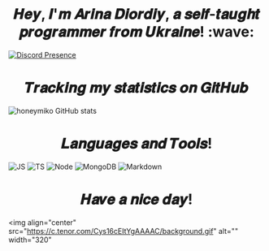 <h1 align="center">𝑯𝒆𝒚, 𝑰'𝒎 𝑨𝒓𝒊𝒏𝒂 𝑫𝒊𝒐𝒓𝒅𝒊𝒚, 𝒂 𝒔𝒆𝒍𝒇-𝒕𝒂𝒖𝒈𝒉𝒕 𝒑𝒓𝒐𝒈𝒓𝒂𝒎𝒎𝒆𝒓 𝒇𝒓𝒐𝒎 𝑼𝒌𝒓𝒂𝒊𝒏𝒆! :wave:</h1>

[![Discord Presence](https://lanyard.cnrad.dev/api/559442898878201866)](https://discord.com/users/559442898878201866)

<h1 align="center">𝑻𝒓𝒂𝒄𝒌𝒊𝒏𝒈 𝒎𝒚 𝒔𝒕𝒂𝒕𝒊𝒔𝒕𝒊𝒄𝒔 𝒐𝒏 𝑮𝒊𝒕𝑯𝒖𝒃</h1>

![honeymiko GitHub stats](https://github-readme-stats.vercel.app/api?username=honeymiko&count_private=true&show_icons=true&theme=synthwave&hide=contribs)

<h1 align="center">𝑳𝒂𝒏𝒈𝒖𝒂𝒈𝒆𝒔 𝒂𝒏𝒅 𝑻𝒐𝒐𝒍𝒔!</h1>

![JS](https://img.shields.io/badge/JavaScript-323330?style=for-the-badge&logo=javascript&logoColor=F7DF1E) ![TS](https://img.shields.io/badge/TypeScript-007ACC?style=for-the-badge&logo=typescript&logoColor=white) ![Node](https://img.shields.io/badge/Node.js-43853D?style=for-the-badge&logo=node.js&logoColor=white) ![MongoDB](https://img.shields.io/badge/MongoDB-4EA94B?style=for-the-badge&logo=mongodb&logoColor=white) ![Markdown](https://img.shields.io/badge/Markdown-000000?style=for-the-badge&logo=markdown&logoColor=white)

<h1 align="center">𝑯𝒂𝒗𝒆 𝒂 𝒏𝒊𝒄𝒆 𝒅𝒂𝒚!</h1>

<img align="center" src="https://c.tenor.com/Cys16cEItYgAAAAC/background.gif" alt="" width="320"